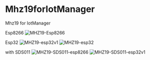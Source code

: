 # Mhz19forIotManager
Mhz19 for IotManager

Esp8266
![MHZ19-Esp8266](https://user-images.githubusercontent.com/4175310/196301864-2e1baae2-e166-4534-8023-980bab777d58.png)

Esp32
![MHZ19-esp32v1](https://user-images.githubusercontent.com/4175310/196292606-8bbeb836-7b61-4d3b-b10f-9cf738e6cae9.png)
![MHZ19-esp32](https://user-images.githubusercontent.com/4175310/196292617-edfe9b5a-da29-4c2d-8677-5f9cb2359f8c.png)

with SDS011
![MHZ19-SDS011-esp8266](https://user-images.githubusercontent.com/4175310/196301965-aa18d833-7577-4ea9-894a-f354d121af14.png)
![MHZ19-SDS011-esp32v1](https://user-images.githubusercontent.com/4175310/196292630-2f727435-c7e3-4ea8-b92d-d142fc646532.png)
